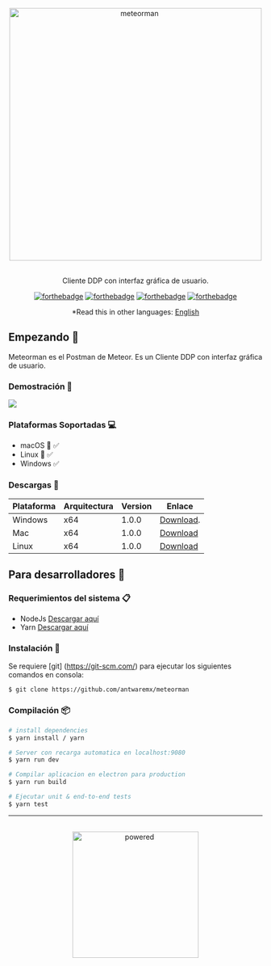 <div align="center">
<br>
<img width="500" src="/src/renderer/assets/meteorman_logo.png" alt="meteorman">
<br>
<br>
</div>

<p align="center" color="#6a737d">
Cliente DDP con interfaz gráfica de usuario.
</p>

<div align="center">

[![forthebadge](http://forthebadge.com/images/badges/built-with-love.svg)](http://forthebadge.com) 
[![forthebadge](http://forthebadge.com/images/badges/uses-js.svg)](http://forthebadge.com) 
[![forthebadge](https://forthebadge.com/images/badges/made-with-vue.svg)](http://forthebadge.com)
[![forthebadge](http://forthebadge.com/images/badges/makes-people-smile.svg)](http://forthebadge.com)
  
*Read this in other languages: [English](README.md)

</div>

## Empezando 🚀

Meteorman es el Postman de Meteor. Es un Cliente DDP con interfaz gráfica de usuario.

### Demostración 🎥

![](example.gif)


### Plataformas Soportadas 💻

- macOS 🍎 ✅
- Linux 🐧 ✅
- Windows ✅

### Descargas 💾 

| Plataforma | Arquitectura    | Version | Enlace                                                                                                  |
| ---------- | --------------- | ------- | ------------------------------------------------------------------------------------------------------- |
| Windows    | x64             | 1.0.0   | [Download](https://github.com/antwaremx/meteorman/releases/download/v0.0.1/meteorman.Setup.0.0.1.exe).  |
| Mac        | x64             | 1.0.0   | [Download](https://github.com/antwaremx/meteorman/releases/download/v0.0.1/meteorman-0.0.1.dmg)         |
| Linux      | x64             | 1.0.0   | [Download](https://github.com/antwaremx/meteorman/releases/download/v0.0.1/Meteorman-1.0.0.AppImage)    |

## Para desarrolladores 🚀

### Requerimientos del sistema 📋

- NodeJs [Descargar aquí](https://nodejs.org/es/) 
- Yarn [Descargar aquí](https://yarnpkg.com/getting-started/install)

### Instalación 🔧

Se requiere [git] (https://git-scm.com/) para ejecutar los siguientes comandos en consola:
```sh
$ git clone https://github.com/antwaremx/meteorman
```

### Compilación 📦

```sh
# install dependencies
$ yarn install / yarn

# Server con recarga automatica en localhost:9080
$ yarn run dev

# Compilar aplicacion en electron para production
$ yarn run build

# Ejecutar unit & end-to-end tests
$ yarn test
```

---

<div align="center">
<br>
<img width="250" src="/src/renderer/assets/Powered%20light%202.png" alt="powered">
<br>
<br>
</div>

